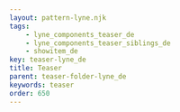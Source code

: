 ```yaml
---
layout: pattern-lyne.njk
tags: 
    - lyne_components_teaser_de
    - lyne_components_teaser_siblings_de
    - showitem_de
key: teaser-lyne_de
title: Teaser
parent: teaser-folder-lyne_de
keywords: teaser
order: 650
---
```

